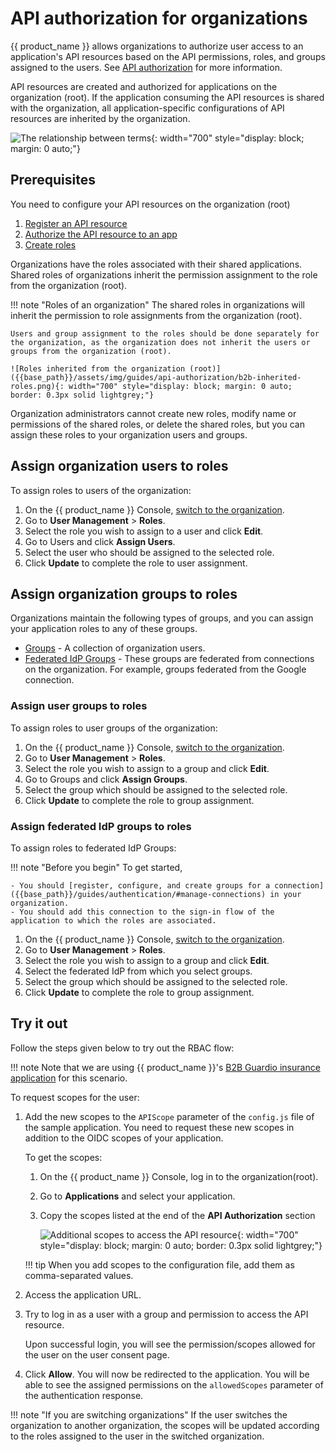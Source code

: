 # API authorization for organizations
{{ product_name }} allows organizations to authorize user access to an application's API resources based on the API permissions, roles, and groups assigned to the users. See [API authorization]({{base_path}}/guides/api-authorization/) for more information.

API resources are created and authorized for applications on the organization (root). If the application consuming the API resources is shared with the organization, all application-specific configurations of API resources are inherited by the organization.

![The relationship between terms]({{base_path}}/assets/img/guides/api-authorization/b2b-api-authorization.png){: width="700" style="display: block; margin: 0 auto;"}

## Prerequisites
You need to configure your API resources on the organization (root)

1. [Register an API resource]({{base_path}}/guides/api-authorization/#register-an-api-resource)
2. [Authorize the API resource to an app]({{base_path}}/guides/api-authorization/#authorize-the-api-resources-for-an-app)
3. [Create roles]({{base_path}}/guides/api-authorization/#create-application-roles)

Organizations have the roles associated with their shared applications. Shared roles of organizations inherit the permission assignment to the role from the organization (root).

!!! note "Roles of an organization"
    The shared roles in organizations will inherit the permission to role assignments from the organization (root).

    Users and group assignment to the roles should be done separately for the organization, as the organization does not inherit the users or groups from the organization (root).

    ![Roles inherited from the organization (root)]({{base_path}}/assets/img/guides/api-authorization/b2b-inherited-roles.png){: width="700" style="display: block; margin: 0 auto; border: 0.3px solid lightgrey;"}

Organization administrators cannot create new roles, modify name or permissions of the shared roles, or delete the shared roles, but you can assign these roles to your organization users and groups.

## Assign organization users to roles
To assign roles to users of the organization:

1. On the {{ product_name }} Console, [switch to the organization]({{base_path}}/guides/organization-management/manage-organizations/#switch-between-organizations).
2. Go to **User Management** > **Roles**.
3. Select the role you wish to assign to a user and click **Edit**.
4. Go to Users and click **Assign Users**.
5. Select the user who should be assigned to the selected role.
6. Click **Update** to complete the role to user assignment.

## Assign organization groups to roles

Organizations maintain the following types of groups, and you can assign your application roles to any of these groups.

- [Groups](#assign-user-groups-to-roles) - A collection of organization users.
- [Federated IdP Groups](#assign-federated-idp-groups-to-roles) - These groups are federated from connections on the organization. For example, groups federated from the Google connection.

### Assign user groups to roles
To assign roles to user groups of the organization:

1. On the {{ product_name }} Console, [switch to the organization]({{base_path}}/guides/organization-management/manage-organizations/#switch-between-organizations).
2. Go to **User Management** > **Roles**.
3. Select the role you wish to assign to a group and click **Edit**.
4. Go to Groups and click **Assign Groups**.
5. Select the group which should be assigned to the selected role.
6. Click **Update** to complete the role to group assignment.

### Assign federated IdP groups to roles
To assign roles to federated IdP Groups:

!!! note "Before you begin"
    To get started,

    - You should [register, configure, and create groups for a connection]({{base_path}}/guides/authentication/#manage-connections) in your organization.
    - You should add this connection to the sign-in flow of the application to which the roles are associated.

1. On the {{ product_name }} Console, [switch to the organization]({{base_path}}/guides/organization-management/manage-organizations/#switch-between-organizations).
2. Go to **User Management** > **Roles**.
3. Select the role you wish to assign to a group and click **Edit**.
4. Select the federated IdP from which you select groups.
5. Select the group which should be assigned to the selected role.
6. Click **Update** to complete the role to group assignment.

## Try it out

Follow the steps given below to try out the RBAC flow:

!!! note
    Note that we are using {{ product_name }}'s [B2B Guardio insurance application]({{base_path}}/guides/organization-management/try-a-b2b-use-case/) for this scenario.

To request scopes for the user:

1. Add the new scopes to the `APIScope` parameter of the `config.js` file of the sample application. You need to request these new scopes in addition to the OIDC scopes of your application.

    To get the scopes:

    1. On the {{ product_name }} Console, log in to the organization(root).
    2. Go to **Applications** and select your application.
    3. Copy the scopes listed at the end of the **API Authorization** section

        ![Additional scopes to access the API resource]({{base_path}}/assets/img/guides/api-authorization/additional-scopes.png){: width="700" style="display: block; margin: 0 auto; border: 0.3px solid lightgrey;"}

    !!! tip
        When you add scopes to the configuration file, add them as comma-separated values.

2. Access the application URL.
3. Try to log in as a user with a group and permission to access the API resource.

    Upon successful login, you will see the permission/scopes allowed for the user on the user consent page.

4. Click **Allow**. You will now be redirected to the application.
   You will be able to see the assigned permissions on the `allowedScopes` parameter of the authentication response.

!!! note "If you are switching organizations"
    If the user switches the organization to another organization, the scopes will be updated according to the roles assigned to the user in the switched organization.
